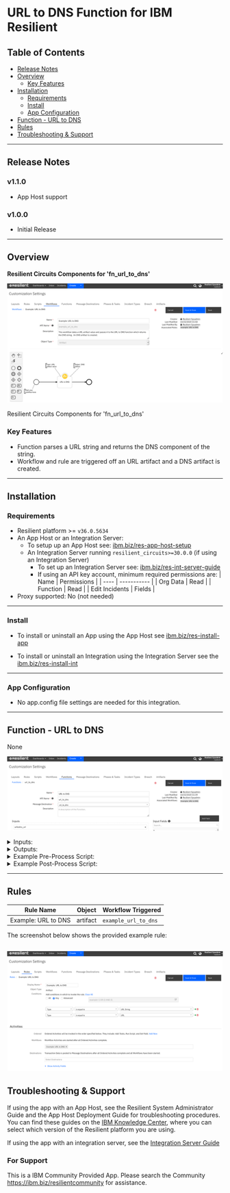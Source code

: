 <!--
  This README.md is generated by running:
  "resilient-sdk docgen -p fn_url_to_dns"

  It is best edited using a Text Editor with a Markdown Previewer. VS Code
  is a good example. Checkout https://guides.github.com/features/mastering-markdown/
  for tips on writing with Markdown

  If you make manual edits and run docgen again, a .bak file will be created

  Store any screenshots in the "doc/screenshots" directory and reference them like:
  ![screenshot: screenshot_1](./screenshots/screenshot_1.png)
-->

# URL to DNS Function for IBM Resilient

## Table of Contents
- [Release Notes](#release-notes)
- [Overview](#overview)
  - [Key Features](#key-features)
- [Installation](#installation)
  - [Requirements](#requirements)
  - [Install](#install)
  - [App Configuration](#app-configuration)
- [Function - URL to DNS](#function---url-to-dns)
- [Rules](#rules)
- [Troubleshooting & Support](#troubleshooting-&-support)
---

## Release Notes
<!--
  Specify all changes in this release. Do not remove the release 
  notes of a previous release
-->
### v1.1.0
* App Host support
### v1.0.0
* Initial Release

---

## Overview
<!--
  Provide a high-level description of the function itself and its remote software or application.
  The text below is parsed from the "description" and "long_description" attributes in the setup.py file
-->
**Resilient Circuits Components for 'fn_url_to_dns'**

 ![screenshot: URL-to-DNS-workflow](./doc/screenshots/URL-to-DNS-workflow.png)

Resilient Circuits Components for 'fn_url_to_dns'

### Key Features
<!--
  List the Key Features of the Integration
-->
* Function parses a URL string and returns the DNS component of the string.
* Workflow and rule are triggered off an URL artifact and a DNS artifact is created. 

---

## Installation

### Requirements
<!--
  List any Requirements 
-->
* Resilient platform >= `v36.0.5634`
* An App Host or an Integration Server:
  * To setup up an App Host see:  [ibm.biz/res-app-host-setup](https://ibm.biz/res-app-host-setup)
  * An Integration Server running `resilient_circuits>=30.0.0` (if using an Integration Server)
    * To set up an Integration Server see: [ibm.biz/res-int-server-guide](https://ibm.biz/res-int-server-guide)
    * If using an API key account, minimum required permissions are:
      | Name | Permissions |
      | ---- | ----------- |
      | Org Data | Read |
      | Function | Read |
      | Edit Incidents | Fields |
* Proxy supported: No (not needed)

---

### Install
* To install or uninstall an App using the App Host see [ibm.biz/res-install-app](https://ibm.biz/res-install-app)

* To install or uninstall an Integration using the Integration Server see the [ibm.biz/res-install-int](https://ibm.biz/res-install-int)
---

### App Configuration
* No app.config file settings are needed for this integration.
---


## Function - URL to DNS
None

 ![screenshot: fn-url-to-dns ](./doc/screenshots/URL-to-DNS-function.png)

<details><summary>Inputs:</summary>
<p>

| Name | Type | Required | Example | Tooltip |
| ---- | :--: | :------: | ------- | ------- |
| `urltodns_url` | `text` | No | `-` | - |

</p>
</details>

<details><summary>Outputs:</summary>
<p>

```python
results = {
    # TODO: Copy and paste an example of the Function Output within this code block.
    # To view the output of a Function, run resilient-circuits in DEBUG mode and invoke the Function. 
    # The Function results will be printed in the logs: "resilient-circuits run --loglevel=DEBUG"
}
```

</p>
</details>

<details><summary>Example Pre-Process Script:</summary>
<p>

```python
inputs.urltodns_url = artifact.value
```

</p>
</details>

<details><summary>Example Post-Process Script:</summary>
<p>

```python
if results.success:
  content = results.get('content')
  dns_name = content.get('dns')

  incident.addArtifact("DNS Name", dns_name, "Created from URL")
else:
  incident.addNote("URL to DNS function failed.")
```

</p>
</details>

---





## Rules
| Rule Name | Object | Workflow Triggered |
| --------- | ------ | ------------------ |
| Example: URL to DNS | artifact | `example_url_to_dns` |

<p>
The screenshot below shows the provided example rule:

![screenshot: URL-to-DNS-rule](./doc/screenshots/URL-to-DNS-rule.png)
---

## Troubleshooting & Support
If using the app with an App Host, see the Resilient System Administrator Guide and the App Host Deployment Guide for troubleshooting procedures. You can find these guides on the [IBM Knowledge Center](https://www.ibm.com/support/knowledgecenter/SSBRUQ), where you can select which version of the Resilient platform you are using.

If using the app with an integration server, see the [Integration Server Guide](https://ibm.biz/res-int-server-guide)

### For Support
This is a IBM Community Provided App. Please search the Community https://ibm.biz/resilientcommunity for assistance.
